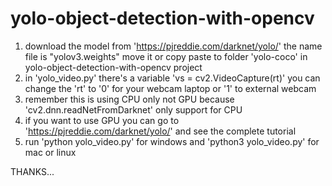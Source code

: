 # yolo-object-detection-with-opencv

1. download the model from 'https://pjreddie.com/darknet/yolo/' the name file is "yolov3.weights" move it or copy paste to folder 'yolo-coco' in yolo-object-detection-with-opencv project
2. in 'yolo_video.py' there's a variable 'vs = cv2.VideoCapture(rt)' you can change the 'rt' to '0' for your webcam laptop or '1' to external webcam
3. remember this is using CPU only not GPU because 'cv2.dnn.readNetFromDarknet' only support for CPU
4. if you want to use GPU you can go to 'https://pjreddie.com/darknet/yolo/' and see the complete tutorial
5. run 'python yolo_video.py' for windows and 'python3 yolo_video.py' for mac or linux

THANKS...
